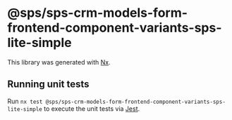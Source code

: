 # @sps/sps-crm-models-form-frontend-component-variants-sps-lite-simple

This library was generated with [Nx](https://nx.dev).

## Running unit tests

Run `nx test @sps/sps-crm-models-form-frontend-component-variants-sps-lite-simple` to execute the unit tests via [Jest](https://jestjs.io).
